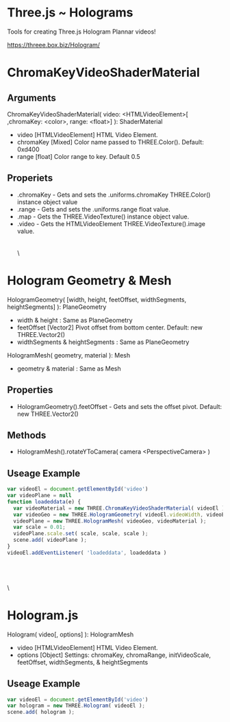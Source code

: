 # Three.js ~ Holograms
Tools for creating Three.js Hologram Plannar videos!

https://threee.box.biz/Hologram/

# ChromaKeyVideoShaderMaterial

## Arguments
ChromaKeyVideoShaderMaterial( video: \<HTMLVideoElement\>[ ,chromaKey: \<color\>, range: \<float\>] ): ShaderMaterial
- video [HTMLVideoElement] HTML Video Element.
- chromaKey [Mixed] Color name passed to THREE.Color(). Default: 0xd400
- range [float] Color range to key. Default 0.5

## Properiets
- .chromaKey - Gets and sets the .uniforms.chromaKey THREE.Color() instance object value
- .range - Gets and sets the .uniforms.range float value.
- .map - Gets the THREE.VideoTexture() instance object value.
- .video - Gets the HTMLVideoElement THREE.VideoTexture().image value.
\
\
\
\

# Hologram Geometry & Mesh
HologramGeometry( [width, height, feetOffset, widthSegments, heightSegments] ): PlaneGeometry
- width & height : Same as PlaneGeometry
- feetOffset [Vector2] Pivot offset from bottom center. Default: new THREE.Vector2()
- widthSegments & heightSegments : Same as PlaneGeometry

HologramMesh( geometry, material ): Mesh
- geometry & material : Same as Mesh

## Properties
- HologramGeometry().feetOffset - Gets and sets the offset pivot. Default: new THREE.Vector2()

## Methods
- HologramMesh().rotateYToCamera( camera \<PerspectiveCamera\> )

## Useage Example
```javascript
var videoEl = document.getElementById('video')
var videoPlane = null
function loadeddata(e) {
  var videoMaterial = new THREE.ChromaKeyVideoShaderMaterial( videoEl );
  var videoGeo = new THREE.HologramGeometry( videoEl.videoWidth, videoEl.videoHeight );
  videoPlane = new THREE.HologramMesh( videoGeo, videoMaterial );
  var scale = 0.01;
  videoPlane.scale.set( scale, scale, scale );
  scene.add( videoPlane );
}
videoEl.addEventListener( 'loadeddata', loadeddata )
```
\
\
\
\

# Hologram.js
Hologram( video[, options] ): HologramMesh
- video [HTMLVideoElement] HTML Video Element.
- options [Object] Settings: chromaKey, chromaRange, initVideoScale, feetOffset, widthSegments, & heightSegments

## Useage Example
```javascript
var videoEl = document.getElementById('video')
var hologram = new THREE.Hologram( videoEl );
scene.add( hologram );
```

